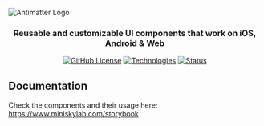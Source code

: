 ![Antimatter Logo](https://github.com/miniskylab/Antimatter/assets/89077642/91baf445-ef3c-41e3-9100-ea4777b6caeb)

<h3 align="center">
  Reusable and customizable UI components that work on iOS, Android & Web
</h3>

<div align="center">
  <a href="https://github.com/miniskylab/Antimatter/blob/master/LICENSE"><img alt="GitHub License" src="https://img.shields.io/github/license/miniskylab/antimatter?style=flat-square&label=License&color=blue"></a>
  <a href="https://github.com/miniskylab/Antimatter"><img alt="Technologies" src="https://img.shields.io/badge/Technologies-React_Native%2C_Expo-blue?style=flat-square"></a>
  <a href="https://github.com/miniskylab/Antimatter"><img alt="Status" src="https://img.shields.io/badge/Status-Work_In_Progress-orange?style=flat-square"></a>
</div>

## Documentation

Check the components and their usage here: https://www.miniskylab.com/storybook
